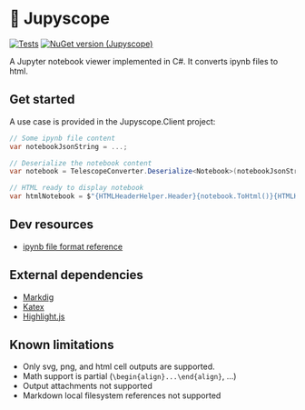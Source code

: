 # 🔭 Jupyscope

[![Tests][UnitTestBadgeImage]][UnitTestBadgeLink]
[![NuGet version (Jupyscope)][NugetBadgeImage]][NugetBadgeLink]

A Jupyter notebook viewer implemented in C#. It converts ipynb files to html.

## Get started 

A use case is provided in the Jupyscope.Client project:

``` cs
// Some ipynb file content
var notebookJsonString = ...; 

// Deserialize the notebook content
var notebook = TelescopeConverter.Deserialize<Notebook>(notebookJsonString);

// HTML ready to display notebook
var htmlNotebook = $"{HTMLHeaderHelper.Header}{notebook.ToHtml()}{HTMLHeaderHelper.Footer}";
```

## Dev resources

* [ipynb file format reference](https://nbformat.readthedocs.io/en/latest/format_description.html)

## External dependencies

* [Markdig](https://github.com/xoofx/markdig)
* [Katex](https://katex.org/)
* [Highlight.js](https://highlightjs.org/)

## Known limitations

* Only svg, png, and html cell outputs are supported.
* Math support is partial (`\begin{align}...\end{align}`, ...)
* Output attachments not supported
* Markdown local filesystem references not supported


[UnitTestBadgeLink]: https://github.com/intv0id/Telescope/actions/workflows/Tests.yml
[UnitTestBadgeImage]: https://github.com/intv0id/Telescope/actions/workflows/Tests.yml/badge.svg
[NugetBadgeLink]: https://www.nuget.org/packages/Jupyscope/
[NugetBadgeImage]: https://img.shields.io/nuget/v/Jupyscope.svg?style=flat
